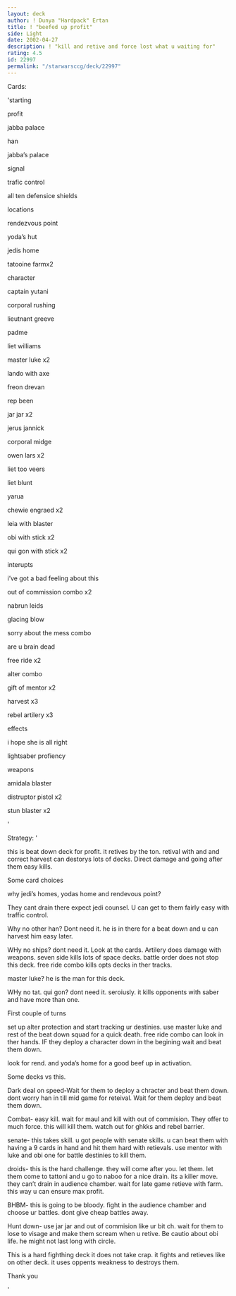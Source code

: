 ```yaml
---
layout: deck
author: ! Dunya "Hardpack" Ertan
title: ! "beefed up profit"
side: Light
date: 2002-04-27
description: ! "kill and retive and force lost what u waiting for"
rating: 4.5
id: 22997
permalink: "/starwarsccg/deck/22997"
---
```

Cards: 

'starting

profit

jabba palace

han

jabba’s palace

signal 

trafic control

all ten defensice shields


locations

rendezvous point

yoda’s hut

jedis home

tatooine farmx2


character

captain yutani

corporal rushing

lieutnant greeve

padme

liet williams

master luke x2

lando with axe

freon drevan

rep been

jar jar  x2

jerus jannick

corporal midge

owen lars x2

liet too veers

liet blunt

yarua

chewie engraed x2

leia with blaster

obi with stick x2

qui gon with stick x2


interupts

i’ve got a bad feeling about this

out of commission combo x2

nabrun leids 

glacing blow

sorry about the mess combo

are u brain dead

free ride x2

alter combo

gift of mentor x2

harvest x3

rebel artilery x3


effects

i hope she is all right

lightsaber profiency


weapons

amidala blaster

distruptor pistol x2

stun blaster x2








'

Strategy: '

this is beat down deck for profit. it retives by the ton. retival with and and correct harvest can destorys lots of decks. Direct damage and going after them easy kills.


Some card choices

why jedi’s homes, yodas home and rendevous point?

They cant drain there expect jedi counsel. U can get to them fairly easy with traffic control.


Why no other han? Dont need it. he is in there for a beat down and u can harvest him easy later. 


WHy no ships? dont need it. Look at the cards. Artilery does damage with weapons. seven side kills lots of space decks. battle order does not stop this deck. free ride combo kills opts decks in ther tracks.


master luke? he is the man for this deck.

WHy no tat. qui gon? dont need it. seroiusly. it kills opponents with saber and have more than one.



First couple of turns

set up alter protection and start tracking ur destinies. use master luke and rest of the beat down squad for a quick death. free ride combo can look in ther hands. IF they deploy a character down in the begining wait and beat them down. 

look for rend. and yoda’s home for a good beef up in activation.


Some decks vs this.

Dark deal on speed-Wait for them to deploy a chracter and beat them down. dont worry han in till mid game for reteival. Wait for them deploy and beat them down. 


Combat- easy kill. wait for maul and kill with out of commision. They offer to much force. this will kill them. watch out for ghkks and rebel barrier. 


senate- this takes skill. u got people with senate skills. u can beat them with having a 9 cards in hand and hit them hard with retievals. use mentor with luke and obi one for battle destinies to kill them.


droids- this is the hard challenge. they will come after you. let them. let them come to tattoni and u go to naboo for a nice drain. its a killer move. they can’t drain in audience chamber. wait for late game retieve with farm. this way u can ensure max profit.


BHBM- this is going to be bloody. fight in the audience chamber and choose ur battles. dont give cheap battles away. 


Hunt down- use jar jar and out of commision like ur bit ch. wait for them to lose to visage and make them scream when u retive. Be cautio about obi life. he might not last long with circle.



This is a hard fighthing deck it does not take crap. it fights and retieves like on other deck. it uses oppents weakness to destroys them.


Thank you


'
